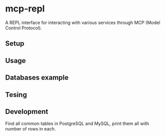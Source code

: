 # mcp-repl

A REPL interface for interacting with various services through MCP (Model Control Protocol).

## Setup

## Usage 


## Databases example 

## Tesing 

## Development


Find all common tables in PostgreSQL and MySQL, print them all with number of rows in each.